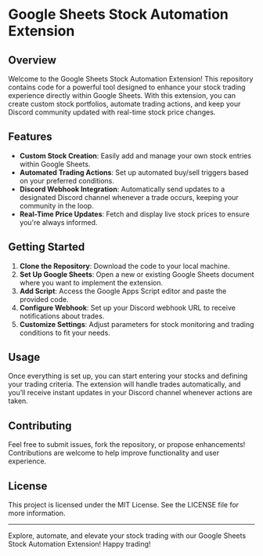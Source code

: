 # Google Sheets Stock Automation Extension

## Overview

Welcome to the Google Sheets Stock Automation Extension! This repository contains code for a powerful tool designed to enhance your stock trading experience directly within Google Sheets. With this extension, you can create custom stock portfolios, automate trading actions, and keep your Discord community updated with real-time stock price changes.

## Features

- **Custom Stock Creation**: Easily add and manage your own stock entries within Google Sheets.
- **Automated Trading Actions**: Set up automated buy/sell triggers based on your preferred conditions.
- **Discord Webhook Integration**: Automatically send updates to a designated Discord channel whenever a trade occurs, keeping your community in the loop.
- **Real-Time Price Updates**: Fetch and display live stock prices to ensure you're always informed.

## Getting Started

1. **Clone the Repository**: Download the code to your local machine.
2. **Set Up Google Sheets**: Open a new or existing Google Sheets document where you want to implement the extension.
3. **Add Script**: Access the Google Apps Script editor and paste the provided code.
4. **Configure Webhook**: Set up your Discord webhook URL to receive notifications about trades.
5. **Customize Settings**: Adjust parameters for stock monitoring and trading conditions to fit your needs.

## Usage

Once everything is set up, you can start entering your stocks and defining your trading criteria. The extension will handle trades automatically, and you’ll receive instant updates in your Discord channel whenever actions are taken.

## Contributing

Feel free to submit issues, fork the repository, or propose enhancements! Contributions are welcome to help improve functionality and user experience.

## License

This project is licensed under the MIT License. See the LICENSE file for more information.

---

Explore, automate, and elevate your stock trading with our Google Sheets Stock Automation Extension! Happy trading!
